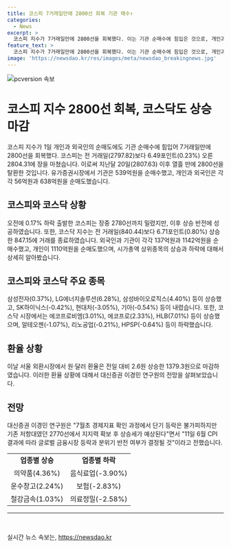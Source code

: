 ```yaml
---
title: 코스피 7거래일만에 2800선 회복 기관 매수↑
categories:
  - News
excerpt: >
  코스피 지수가 7거래일만에 2800선을 회복했다. 이는 기관 순매수에 힘입은 것으로, 개인과 외국인의 순매도에도 불구하고 상승했다. 유가증권시장에서는 삼성전자와 LG에너지솔루션 등이 오르고, 현대차와 기아 등이 하락했다. 주주친화 정책 발표에 힘입어 현대글로비스는 9%대 강세를 기록했고, 코스닥 지수는 외국인과 기관의 순매수로 상승 마감했다. 대신증권 이경민 연구원은 단기 등락은 불가피하지만 2770선에서 지지력 확보 후 상승세가 예상된다고 전망했다. 환율은 상승 마감했다.
feature_text: >
  코스피 지수가 7거래일만에 2800선을 회복했다. 이는 기관 순매수에 힘입은 것으로, 개인과 외국인의 순매도에도 불구하고 상승했다. 유가증권시장에서는 삼성전자와 LG에너지솔루션 등이 오르고, 현대차와 기아 등이 하락했다. 주주친화 정책 발표에 힘입어 현대글로비스는 9%대 강세를 기록했고, 코스닥 지수는 외국인과 기관의 순매수로 상승 마감했다. 대신증권 이경민 연구원은 단기 등락은 불가피하지만 2770선에서 지지력 확보 후 상승세가 예상된다고 전망했다. 환율은 상승 마감했다.
image: 'https://newsdao.kr/res/images/meta/newsdao_breakingnews.jpg'
---
```


<p><img src="https://newsdao.kr/res/images/meta/newsdao_breakingnews.jpg" alt="pcversion 속보" /></p>

<h1 data-ke-size="size26">코스피 지수 2800선 회복, 코스닥도 상승 마감</h1>

<p data-ke-size="size16">코스피 지수가 1일 개인과 외국인의 순매도에도 기관 순매수에 힘입어 7거래일만에 2800선을 회복했다. 코스피는 전 거래일(2797.82)보다 6.49포인트(0.23%) 오른 2804.31에 장을 마쳤습니다. 이로써 지난달 20일(2807.63) 이후 열흘 만에 2800선을 탈환한 것입니다. 유가증권시장에서 기관은 539억원을 순매수했고, 개인과 외국인은 각각 56억원과 638억원을 순매도했습니다.</p>

<h2 data-ke-size="size24">코스피와 코스닥 상황</h2>

<p data-ke-size="size16">오전에 0.17% 하락 출발한 코스피는 장중 2780선까지 밀렸지만, 이후 상승 반전에 성공하였습니다.  또한, 코스닥 지수는 전 거래일(840.44)보다 6.71포인트(0.80%) 상승한 847.15에 거래를 종료하였습니다. 외국인과 기관이 각각 137억원과 1142억원을 순매수했고, 개인이 1110억원을 순매도했으며, 시가총액 상위종목의 상승과 하락에 대해서 상세히 알아봤습니다.</p>

<h2 data-ke-size="size24">코스피와 코스닥 주요 종목</h2>

<p data-ke-size="size16">삼성전자(0.37%), LG에너지솔루션(6.28%), 삼성바이오로직스(4.40%) 등이 상승했고, SK하이닉스(-0.42%), 현대차(-3.05%), 기아(-0.54%) 등이 내렸습니다. 또한, 코스닥 시장에서는 에코프로비엠(3.01%), 에코프로(2.33%), HLB(7.01%) 등이 상승했으며, 알테오젠(-1.07%), 리노공업(-0.21%), HPSP(-0.64%) 등이 하락했습니다.</p>

<h2 data-ke-size="size24">환율 상황</h2>

<p data-ke-size="size16">이날 서울 외환시장에서 원·달러 환율은 전일 대비 2.6원 상승한 1379.3원으로 마감하였습니다. 이러한 환율 상황에 대해서 대신증권 이경민 연구원의 전망을 살펴보았습니다.</p>

<h2 data-ke-size="size24">전망</h2>

<p data-ke-size="size16">대신증권 이경민 연구원은 "7월초 경제지표 확인 과정에서 단기 등락은 불가피하지만 기존 저항대였던 2770선에서 지지력 확보 후 상승세가 예상된다"면서 "11일 6월 CPI 결과에 따라 글로벌 금융시장 등락과 분위기 반전 여부가 결정될 것"이라고 전했습니다.</p>

<table>
    <tbody>
        <tr>
            <td style="text-align: center; height: 17px;"><b>업종별 상승</b></td>
            <td style="text-align: center; height: 17px;"><b>업종별 하락</b></td>
        </tr>
        <tr>
            <td style="text-align: center; height: 17px;">의약품(4.36%)</td>
            <td style="text-align: center; height: 17px;">음식료업(-3.90%)</td>
        </tr>
        <tr>
            <td style="text-align: center; height: 17px;">운수창고(2.24%)</td>
            <td style="text-align: center; height: 17px;">보험(-2.83%)</td>
        </tr>
        <tr>
            <td style="text-align: center; height: 17px;">철강금속(1.03%)</td>
            <td style="text-align: center; height: 17px;">의료정밀(-2.58%)</td>
        </tr>
    </tbody>
</table>

<hr>

<p data-ke-size="size16">&nbsp;</p>
실시간 뉴스 속보는, <a href="https://newsdao.kr" rel="dofollow">https://newsdao.kr</a>


